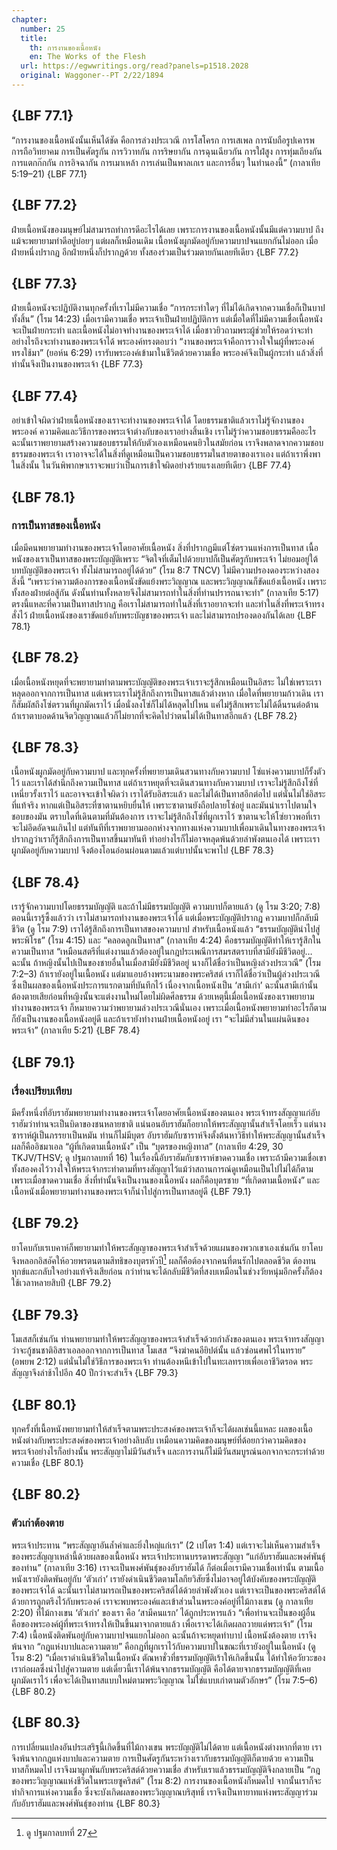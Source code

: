 ```yaml
---
chapter:
  number: 25
  title:
    th: การงานของเนื้อหนัง
    en: The Works of the Flesh
  url: https://egwwritings.org/read?panels=p1518.2028
  original: Waggoner--PT 2/22/1894
---
```


## {LBF 77.1}

“การงานของเนื้อหนังนั้นเห็นได้ชัด คือการล่วงประเวณี การโสโครก การเสเพล การนับถือรูปเคารพ การถือวิทยาคม การเป็นศัตรูกัน การวิวาทกัน การริษยากัน การฉุนเฉียวกัน การใฝ่สูง การทุ่มเถียงกัน การแตกก๊กกัน การอิจฉากัน การเมาเหล้า การเล่นเป็นพาลเกเร และการอื่นๆ ในทำนองนี้” (กาลาเทีย 5:19–21) {LBF 77.1}

## {LBF 77.2}

ฝ่ายเนื้อหนังของมนุษย์ไม่สามารถทำการดีอะไรได้เลย เพราะการงานของเนื้อหนังนั้นมีแต่ความบาป ถึงแม้จะพยายามทำดีอยู่บ่อยๆ แต่ผลก็เหมือนเดิม เนื้อหนังผูกมัดอยู่กับความบาปจนแยกกันไม่ออก เมื่อฝ่ายหนึ่งปรากฏ อีกฝ่ายหนึ่งก็ปรากฏด้วย ทั้งสองร่วมเป็นร่วมตายกันเลยทีเดียว {LBF 77.2}

## {LBF 77.3}

ฝ่ายเนื้อหนังจะปฏิบัติงานทุกครั้งที่เราไม่มีความเชื่อ “การกระทำใดๆ ที่ไม่ได้เกิดจากความเชื่อก็เป็นบาปทั้งสิ้น” (โรม 14:23) เมื่อเรามีความเชื่อ พระเจ้าเป็นฝ่ายปฏิบัติการ แต่เมื่อใดที่ไม่มีความเชื่อเนื้อหนังจะเป็นฝ่ายกระทำ และเนื้อหนังไม่อาจทำงานของพระเจ้าได้ เมื่อชาวยิวถามพระผู้ช่วยให้รอดว่าจะทำอย่างไรถึงจะทำงานของพระเจ้าได้ พระองค์ทรงตอบว่า “งานของพระเจ้าคือการวางใจในผู้ที่พระองค์ทรงใช้มา” (ยอห์น 6:29) เรารับพระองค์เข้ามาในชีวิตด้วยความเชื่อ พระองค์จึงเป็นผู้กระทำ แล้วสิ่งที่ทำนั้นจึงเป็นงานของพระเจ้า {LBF 77.3}

## {LBF 77.4}

อย่าเข้าใจผิดว่าฝ่ายเนื้อหนังของเราจะทำงานของพระเจ้าได้ โดยธรรมชาติแล้วเราไม่รู้จักงานของพระองค์ ความคิดและวิธีการของพระเจ้าต่างกับของเราอย่างสิ้นเชิง เราไม่รู้ว่าความชอบธรรมคืออะไร ฉะนั้นเราพยายามสร้างความชอบธรรมให้กับตัวเองเหมือนคนยิวในสมัยก่อน เราจึงพลาดจากความชอบธรรมของพระเจ้า เราอาจจะได้ในสิ่งที่ดูเหมือนเป็นความชอบธรรมในสายตาของเราเอง แต่ถ้าเราพึ่งพาในสิ่งนั้น ในวันพิพากษาเราจะพบว่าเป็นการเข้าใจผิดอย่างร้ายแรงเลยทีเดียว {LBF 77.4}

## {LBF 78.1}

### การเป็นทาสของเนื้อหนัง

เมื่อมีคนพยายามทำงานของพระเจ้าโดยอาศัยเนื้อหนัง สิ่งที่ปรากฏมีแต่โซ่ตรวนแห่งการเป็นทาส เนื้อหนังของเราเป็นทาสของพระบัญญัติเพราะ “จิตใจที่เต็มไปด้วยบาปก็เป็นศัตรูกับพระเจ้า ไม่ยอมอยู่ใต้บทบัญญัติของพระเจ้า ทั้งไม่สามารถอยู่ได้ด้วย” (โรม 8:7 TNCV) ไม่มีความปรองดองระหว่างสองสิ่งนี้ “เพราะว่าความต้องการของเนื้อหนังขัดแย้งพระวิญญาณ และพระวิญญาณก็ขัดแย้งเนื้อหนัง เพราะทั้งสองฝ่ายต่อสู้กัน ดังนั้นท่านทั้งหลายจึงไม่สามารถทำในสิ่งที่ท่านปรารถนาจะทำ” (กาลาเทีย 5:17) ตรงนี้แหละที่ความเป็นทาสปรากฏ คือเราไม่สามารถทำในสิ่งที่เราอยากจะทำ และทำในสิ่งที่พระเจ้าทรงสั่งไว้ ฝ่ายเนื้อหนังของเราขัดแย้งกับพระบัญชาของพระเจ้า และไม่สามารถปรองดองกันได้เลย {LBF 78.1}

## {LBF 78.2}

เมื่อเนื้อหนังหยุดที่จะพยายามทำตามพระบัญญัติของพระเจ้าเราจะรู้สึกเหมือนเป็นอิสระ ไม่ใช่เพราะเราหลุดออกจากการเป็นทาส แต่เพราะเราไม่รู้สึกถึงการเป็นทาสแล้วต่างหาก เมื่อใดที่พยายามก้าวเดิน เราก็สัมผัสถึงโซ่ตรวนที่ผูกมัดเราไว้ เมื่อนั่งลงโซ่ก็ไม่ได้หลุดไปไหน แค่ไม่รู้สึกเพราะไม่ได้ดิ้นรนต่อต้าน ถ้าเราตาบอดด้านจิตวิญญาณแล้วก็ไม่ยากที่จะคิดไปว่าตนไม่ได้เป็นทาสอีกแล้ว {LBF 78.2}

## {LBF 78.3}

เนื้อหนังผูกมัดอยู่กับความบาป และทุกครั้งที่พยายามเดินสวนทางกับความบาป โซ่แห่งความบาปก็รั้งตัวไว้ และเราได้สำนึกถึงความเป็นทาส แต่ถ้าเราหยุดที่จะเดินสวนทางกับความบาป เราจะไม่รู้สึกถึงโซ่ที่เหนี่ยวรั้งเราไว้ และอาจจะเข้าใจผิดว่า เราได้รับอิสระแล้ว และไม่ได้เป็นทาสอีกต่อไป แต่นั่นไม่ใช่อิสระที่แท้จริง หากแต่เป็นอิสระที่ซาตานหยิบยื่นให้ เพราะซาตานยังถือปลายโซ่อยู่ และมันนำเราไปตามใจชอบของมัน ตราบใดที่เดินตามที่มันต้องการ เราจะไม่รู้สึกถึงโซ่ที่ผูกเราไว้ ซาตานจะให้โซ่ยาวพอที่เราจะไม่อึดอัดจนเกินไป แต่ทันทีที่เราพยายามออกห่างจากทางแห่งความบาปเพื่อมาเดินในทางของพระเจ้า ปรากฏว่าเราก็รู้สึกถึงการเป็นทาสขึ้นมาทันที ทำอย่างไรก็ไม่อาจหลุดพ้นด้วยลำพังตนเองได้ เพราะเราผูกมัดอยู่กับความบาป จึงต้องโอนอ่อนผ่อนตามแล้วแต่บาปนั้นจะพาไป {LBF 78.3}

## {LBF 78.4}

เรารู้จักความบาปโดยธรรมบัญญัติ และถ้าไม่มีธรรมบัญญัติ ความบาปก็ตายแล้ว (ดู โรม 3:20; 7:8) ตอนนี้เรารู้ซึ้งแล้วว่า เราไม่สามารถทำงานของพระเจ้าได้ แต่เมื่อพระบัญญัติปรากฏ ความบาปก็กลับมีชีวิต (ดู โรม 7:9) เราได้รู้สึกถึงการเป็นทาสของความบาป สำหรับเนื้อหนังแล้ว “ธรรมบัญญัตินำไปสู่พระพิโรธ” (โรม 4:15) และ “คลอดลูกเป็นทาส” (กาลาเทีย 4:24) คือธรรมบัญญัติทำให้เรารู้สึกในความเป็นทาส “เหมือนสตรีที่แต่งงานแล้วต้องอยู่ในกฎประเพณีการสมรสตราบที่สามียังมีชีวิตอยู่…ฉะนั้น ถ้าหญิงนั้นไปเป็นของชายอื่นในเมื่อสามียังมีชีวิตอยู่ นางก็ได้ชื่อว่าเป็นหญิงล่วงประเวณี” (โรม 7:2–3) ถ้าเรายังอยู่ในเนื้อหนัง แต่มาแอบอ้างพระนามของพระคริสต์ เราก็ได้ชื่อว่าเป็นผู้ล่วงประเวณี ซึ่งเป็นผลของเนื้อหนังประการแรกตามที่บันทึกไว้ เนื่องจากเนื้อหนังเป็น ‘สามีเก่า’ ฉะนั้นสามีเก่านั้นต้องตายเสียก่อนที่หญิงนั้นจะแต่งงานใหม่โดยไม่ผิดศีลธรรม ด้วยเหตุนี้เมื่อเนื้อหนังของเราพยายามทำงานของพระเจ้า ก็หมายความว่าพยายามล่วงประเวณีนั่นเอง เพราะเมื่อเนื้อหนังพยายามทำอะไรก็ตาม ก็ยังเป็นงานของเนื้อหนังอยู่ดี และถ้าเรายังทำงานฝ่ายเนื้อหนังอยู่ เรา “จะไม่มีส่วนในแผ่นดินของพระเจ้า” (กาลาเทีย 5:21) {LBF 78.4}

## {LBF 79.1}

### เรื่องเปรียบเทียบ

มีครั้งหนึ่งที่อับราฮัมพยายามทำงานของพระเจ้าโดยอาศัยเนื้อหนังของตนเอง พระเจ้าทรงสัญญาแก่อับราฮัมว่าท่านจะเป็นบิดาของชนหลายชาติ แน่นอนอับราฮัมก็อยากให้พระสัญญานั้นสำเร็จโดยเร็ว แต่นางซาราห์ผู้เป็นภรรยาเป็นหมัน ท่านก็ไม่มีบุตร อับราฮัมกับซาราห์จึงตั้งต้นหาวิธีทำให้พระสัญญานั้นสำเร็จ ผลก็คืออิชมาเอล “ผู้ที่เกิดตามเนื้อหนัง” เป็น “บุตรของหญิงทาส” (กาลาเทีย 4:29, 30 TKJV/THSV; ดู ปฐมกาลบทที่ 16) ในเรื่องนี้อับราฮัมกับซาราห์ขาดความเชื่อ เพราะถ้ามีความเชื่อเขาทั้งสองคงไว้วางใจให้พระเจ้ากระทำตามที่ทรงสัญญาไว้แม้ว่าสถานการณ์ดูเหมือนเป็นไปไม่ได้ก็ตาม เพราะเมื่อขาดความเชื่อ สิ่งที่ทำนั้นจึงเป็นงานของเนื้อหนัง ผลก็คือบุตรชาย “ที่เกิดตามเนื้อหนัง” และเนื้อหนังเมื่อพยายามทำงานของพระเจ้าก็นำไปสู่การเป็นทาสอยู่ดี {LBF 79.1}

## {LBF 79.2}

ยาโคบกับเรเบคาห์ก็พยายามทำให้พระสัญญาของพระเจ้าสำเร็จด้วยแผนของพวกเขาเองเช่นกัน ยาโคบจึงหลอกอิสอัคให้อวยพรตนตามสิทธิของบุตรหัวปี[^1] ผลก็คือต้องจากคนที่ตนรักไปตลอดชีวิต ต้องทนทุกข์และกลับใจอย่างแท้จริงเสียก่อน กว่าท่านจะได้กลับมีชีวิตที่สงบเหมือนในช่วงวัยหนุ่มอีกครั้งก็ต้องใช้เวลาหลายสิบปี {LBF 79.2}

[^1]: ดู ปฐมกาลบทที่ 27

## {LBF 79.3}

โมเสสก็เช่นกัน ท่านพยายามทำให้พระสัญญาของพระเจ้าสำเร็จด้วยกำลังของตนเอง พระเจ้าทรงสัญญาว่าจะกู้ชนชาติอิสราเอลออกจากการเป็นทาส โมเสส “จึงฆ่าคนอียิปต์นั้น แล้วซ่อนศพไว้ในทราย” (อพยพ 2:12) แต่นั่นไม่ใช่วิธีการของพระเจ้า ท่านต้องหนีเข้าไปในทะเลทรายเพื่อเอาชีวิตรอด พระสัญญาจึงล่าช้าไปอีก 40 ปีกว่าจะสำเร็จ {LBF 79.3}

## {LBF 80.1}

ทุกครั้งที่เนื้อหนังพยายามทำให้สำเร็จตามพระประสงค์ของพระเจ้าก็จะได้ผลเช่นนี้แหละ ผลของเนื้อหนังต่างกับพระประสงค์ของพระเจ้าอย่างลิบลับ เหมือนความคิดของมนุษย์ที่ด้อยกว่าความคิดของพระเจ้าอย่างไรก็อย่างนั้น พระสัญญาไม่มีวันสำเร็จ และการงานก็ไม่มีวันสมบูรณ์นอกจากจะกระทำด้วยความเชื่อ {LBF 80.1}

## {LBF 80.2}

### ตัวเก่าต้องตาย

พระเจ้าประทาน “พระสัญญาอันล้ำค่าและยิ่งใหญ่แก่เรา” (2 เปโตร 1:4) แต่เราจะไม่เห็นความสำเร็จของพระสัญญาเหล่านี้ด้วยผลของเนื้อหนัง พระเจ้าประทานบรรดาพระสัญญา “แก่อับราฮัมและพงศ์พันธุ์ของท่าน” (กาลาเทีย 3:16) เราจะเป็นพงศ์พันธุ์ของอับราฮัมได้ ก็ต่อเมื่อเรามีความเชื่อเท่านั้น ตามเนื้อหนังเรายังติดพันอยู่กับ ‘ตัวเก่า’ เรายังดำเนินชีวิตตามโลกียวิสัยซึ่งไม่อาจอยู่ใต้บังคับของพระบัญญัติของพระเจ้าได้ ฉะนั้นเราไม่สามารถเป็นของพระคริสต์ได้ด้วยลำพังตัวเอง แต่เราจะเป็นของพระคริสต์ได้ด้วยการถูกตรึงไว้กับพระองค์ เราจะพบพระองค์และเข้าส่วนในพระองค์อยู่ที่ไม้กางเขน (ดู กาลาเทีย 2:20) ที่ไม้กางเขน ‘ตัวเก่า’ ของเรา คือ ‘สามีคนแรก’ ได้ถูกประหารแล้ว “เพื่อท่านจะเป็นของผู้อื่น คือของพระองค์ผู้ที่พระเจ้าทรงให้เป็นขึ้นมาจากตายแล้ว เพื่อเราจะได้เกิดผลถวายแด่พระเจ้า” (โรม 7:4) เนื้อหนังติดพันอยู่กับความบาปจนแยกไม่ออก ฉะนั้นถ้าจะหยุดทำบาป เนื้อหนังต้องตาย เราจึงพ้นจาก “กฎแห่งบาปและความตาย” คือกฎที่ผูกเราไว้กับความบาปในขณะที่เรายังอยู่ในเนื้อหนัง (ดู โรม 8:2) “เมื่อเราดำเนินชีวิตในเนื้อหนัง ตัณหาชั่วที่ธรรมบัญญัติเร้าให้เกิดขึ้นนั้น ได้ทำให้อวัยวะของเราก่อผลซึ่งนำไปสู่ความตาย แต่เดี๋ยวนี้เราได้พ้นจากธรรมบัญญัติ คือได้ตายจากธรรมบัญญัติที่เคยผูกมัดเราไว้ เพื่อจะได้เป็นทาสแบบใหม่ตามพระวิญญาณ ไม่ใช่แบบเก่าตามตัวอักษร” (โรม 7:5–6) {LBF 80.2}

## {LBF 80.3}

การเปลี่ยนแปลงอันประเสริฐนี้เกิดขึ้นที่ไม้กางเขน พระบัญญัติไม่ได้ตาย แต่เนื้อหนังต่างหากที่ตาย เราจึงพ้นจากกฎแห่งบาปและความตาย การเป็นศัตรูกันระหว่างเรากับธรรมบัญญัติก็ตายด้วย ความเป็นทาสก็หมดไป เราจึงมาผูกพันกับพระคริสต์ด้วยความเชื่อ สำหรับเราแล้วธรรมบัญญัติจึงกลายเป็น “กฎของพระวิญญาณแห่งชีวิตในพระเยซูคริสต์” (โรม 8:2) การงานของเนื้อหนังก็หมดไป จากนั้นเราก็จะทำกิจการแห่งความเชื่อ ซึ่งจะบังเกิดผลของพระวิญญาณบริสุทธิ์ เราจึงเป็นทายาทแห่งพระสัญญาร่วมกับอับราฮัมและพงศ์พันธุ์ของท่าน {LBF 80.3}
